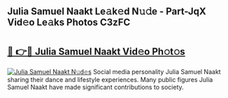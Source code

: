 ## Julia Samuel Naakt Le𝚊k𝚎d N𝚞𝚍e - Part-JqX Vid𝚎o Le𝚊ks Photos C3zFC

# <h2><a href="http://fb0cmd.evod.top/?m=Julia+Samuel+Naakt">🔗 👉🔴 Julia Samuel Naakt Vid𝚎o Ph𝚘t𝚘s</a></h2>

[![Julia Samuel Naakt N𝚞d𝚎s](https://i.imgur.com/8V9OHl7.gif)](http://fb0cmd.evod.top/?m=Julia+Samuel+Naakt)
Social media personality Julia Samuel Naakt sharing their dance and lifestyle experiences. Many public figures Julia Samuel Naakt have made significant contributions to society. 
